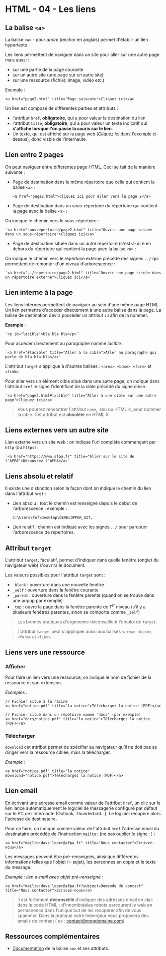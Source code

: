 # HTML - 04 - Les liens

## La balise `<a>`
 
La balise `<a>` - pour _ancre_ (_anchor_ en anglais) permet d'établir un lien hypertexte. 

Les liens permettent de naviguer dans un site pour aller sur une autre page mais aussi : 

* sur une partie de la page courante
* sur un autre site (une page sur un autre site) 
* sur une ressource (fichier, image, vidéo etc.) 

Exemple :

	<a href="page2.html" title="Page suivante">Cliquez ici</a> 

Un lien est composé de différentes parties et attributs :
 
* l'attribut `href`, **obligatoire**, qui a pour valeur la destination du lien
* l'attribut `title`, **obligatoire**, qui a pour valeur un texte indicatif qui **s'affiche lorsque l'on passe la souris sur le lien**. 
* Un texte, qui est affiché sur la page web (_Cliquez ici_ dans l'exemple ci-dessus), donc visble de l'internaute. 

## Lien entre 2 pages 

On peut naviguer entre différentes page HTML. Ceci se fait de la manière suivante : 

* Page de destination dans le même répertoire que celle qui contient la balise `<a>` :
	
	`<a href="page2.html">Cliquez ici pour aller vers la page 2</a>` 

* Page de destination dans un sous-répertoire du répertoire qui contient la page avec la balise `<a>` : 

On indique le chemin vers le sous-répertoire :

	`<a href="sousrepertoire/page2.html" title="Ouvrir une page située dans un sous-répertoire">Cliquez ici</a>` 

* Page de destination située dans un autre répertoire (c'est-à-dire en dehors du répertoire qui contient la page avec la balise `<a>` :

On indique le chemin vers le répertoire externe précédé des signes `../` qui permettent de remonter d'un niveau d'arborescence :

	`<a href="../repertoire/page2.html" title="Ouvrir une page située dans un répertoire externe">Cliquez ici</a>` 

## Lien interne à la page 

Les liens internes permettent de naviguer au sein d'une même page HTML. Un lien permettra d'accéder directement à une autre balise dans la page. La balise de destination devra posséder un attribut `id` afin de la nommer.  

**Exemple :**
  
	`<p id="lacible">bla bla bla</p>`  

Pour accéder directement au paragraphe nommé _lacible_ : 

	`<a href="#lacible" title="Aller à la cible">Aller au paragraphe qui parle de bla bla bla</a>`

L'attribut `target` s'applique à d'autres balises : `<area>`, `<base>`, `<form>` et `<link>`.

Pour aller vers un élément cible situé dans une autre page, on indique dans l'attribut `href` le signe l'identifiant de la cible précédé du signe dièse : 

	`<a href="page2.html#lacible" title="Aller à une cible sur une autre page">Cliquez ici</a>` 

> Vous pourrez rencontrer l'attribut `name`, issu du HTML 4, pour nommer la cible. Cet attribut est **obsolète** en HTML 5.

## Liens externes vers un autre site 

Lien externe vers un site web : on indique l'url complète commençant par `http` (ou `https`) : 
	
	`<a href="https://www.afpa.fr" title="Aller sur le site de l'AFPA">Découvrez l'AFPA</a>` 

## Liens absolu et relatif

Il existe une distinction selon la façon dont on indique le chemin du lien dans l'attribut `href` :

* Lien absolu : tout le chemin est renseigné depuis le début de l'arborescence : exemple : 
	````
	C:\Users\fef\Desktop\DEVELOPPER_GIT.
	````
* Lien relatif : chemin est indiqué avec les signes `../` pour parcourir l'arborescence de répertoires. 

## Attribut `target`

L'attribut `target`, faculatif, permet d'indiquer dans quelle fenêtre (onglet du navigateur web) s'ouvrira le document. 

Les valeurs possibles pour l'attribut `target` sont :

* `_blank` : ouverture dans une nouvelle fenêtre
* `_self` : ouverture dans la fenêtre courante
* `_parent` : ouverture dans la fenêtre parente (quand on se trouve dans une popup par exemple)
* `_top` : ouvre la page dans la fenêtre parente de 1<sup>er</sup> niveau (s'il y a plusieurs fenêtres parentes, sinon se comporte comme `_self`) 

> Les bonnes pratiques d'ergonomie déconseillent l'emploi de `target`. 

> L'attribut `target` peut s'appliquer aussi aux balises `<area>`, `<base>`, `<form>` et `<link>`.

## Liens vers une ressource

### Afficher

Pour faire un lien vers une ressource, on indique le nom de fichier de la ressource et son extension. 

_Exemples :_

	// Fichier situé à la racine
    <a href="notice.pdf" title="la notice">Téléchargez la notice (PDF)</a>    

    // Fichier situé dans un répetoire nommé 'docs' (par exemple)
    <a href="docs/notice.pdf" title="la notice">Téléchargez la notice (PDF)</a>    

### Télécharger
`download` cet attribut permet de spécifier au navigateur qu’il ne doit pas se diriger vers la ressource ciblée, mais la télécharger.

_Exemple :_

    <a href="notice.pdf" title="la notice" download="notice.pdf">Téléchargez la notice (PDF)</a>    


## Lien email 

En écrivant une adresse email comme valeur de l'attribut `href`, un clic sur le lien lance automatiquement le logiciel de messagerie configuré par défaut sur le PC de l'internaute (Outlook, Thunderbird...). Le logiciel récupère alors l'adresse du destinataire. 

Pour ce faire, on indique comme valeur de l'attribut `href` l'adresse email du destinataire précédée de l'instruction `mailto:` (ne pas oublier le signe `:`) :   

	<a href="mailto:dave.loper@afpa.fr" title="Nous contacter">Ecrivez-nous</a> 

Les messages peuvent être pré-renseignés, ainsi que différentes informations telles que l'objet (= sujet), les personnes en copie et le texte du message. 

_Exemple : lien e-mail avec objet pré-renseigné :_

	<a href="mailto:dave.loper@afpa.fr?subject=Demande de contact" title="Nous contacter">Ecrivez-nous</a>

> Il est fortement **déconseillé** d'indiquer des adresses email en clair dans le code HTML : d'innombrables robots parcourent le web en permanence dans l'unique but de les récupérer afin de vous spammer.
Dans la pratique votre hebergeur vous proposera des emails de contact ( ex : contact@mondomaine.com)   

## Ressources complémentaires

* [Documentation](https://www.w3schools.com/tags/tag_a.asp) de la balise `<a>` et ses attributs.
 
<br>
<br>
<br>